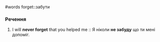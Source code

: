 #words 
forget::забути
<!--SR:!2022-11-24,14,250-->
### Речення
1. I will **never forget** that you helped me :: Я ніколи **не забуду** що ти мені допоміг.
<!--SR:!2022-11-18,10,250-->